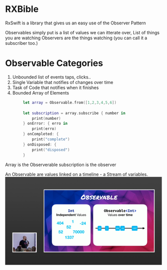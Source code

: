 # RXBible

RxSwift is a library that gives us an easy use of the Observer Pattern

Observables simply put is a list of values we can itterate over, List of things you are watching 
Observers are the things watching (you can call it a subscriber too.)


# Observable Categories

 1. Unbounded list of events taps, clicks..
 2. Single Variable that notifies of changes over time
 3. Task of Code that notifies when it finishes
 4. Bounded Array of Elements


```Swift
        let array = Observable.from([1,2,3,4,5,6])
        
        let subscription = array.subscribe { number in
            print(number)
        } onError: { erro in
            print(erro)
        } onCompleted: {
            print("complete")
        } onDisposed: {
            print("disposed")
        }
 ```
 Array is the Observerable subscription is the observer

 An Observable are values linked on a timeline - a Stream of variables.
 ![](images/stream.png "Relationship")

